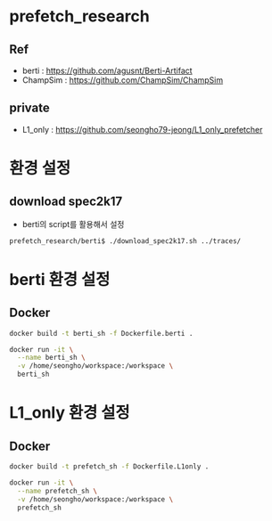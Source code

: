 # prefetch_research

## Ref
- berti : https://github.com/agusnt/Berti-Artifact
- ChampSim : https://github.com/ChampSim/ChampSim

## private
- L1_only : https://github.com/seongho79-jeong/L1_only_prefetcher

# 환경 설정
## download spec2k17
- berti의 script를 활용해서 설정

``` bash
prefetch_research/berti$ ./download_spec2k17.sh ../traces/
```

# berti 환경 설정
## Docker

```bash
docker build -t berti_sh -f Dockerfile.berti .

docker run -it \
  --name berti_sh \
  -v /home/seongho/workspace:/workspace \
  berti_sh
```

# L1_only 환경 설정
## Docker

```bash
docker build -t prefetch_sh -f Dockerfile.L1only .

docker run -it \
  --name prefetch_sh \
  -v /home/seongho/workspace:/workspace \
  prefetch_sh
```
